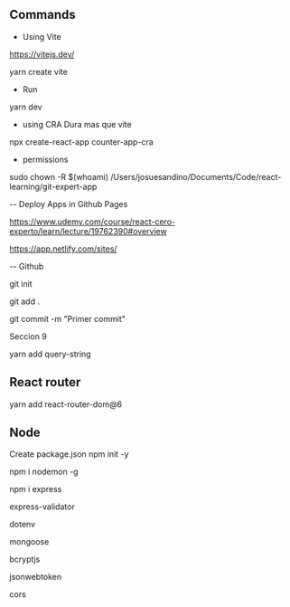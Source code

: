 
## Commands

- Using Vite

https://vitejs.dev/

yarn create vite

- Run

yarn dev

- using CRA
Dura mas que vite 

npx create-react-app counter-app-cra

- permissions

sudo chown -R $(whoami) /Users/josuesandino/Documents/Code/react-learning/git-expert-app




-- Deploy Apps in Github Pages

https://www.udemy.com/course/react-cero-experto/learn/lecture/19762390#overview

https://app.netlify.com/sites/

-- Github

git init 

git add . 

git commit -m "Primer commit"



Seccion 9


yarn add query-string

## React router

yarn add react-router-dom@6



## Node
Create package.json
npm init -y

npm i nodemon -g

npm i express

express-validator

dotenv

mongoose

bcryptjs

jsonwebtoken

cors